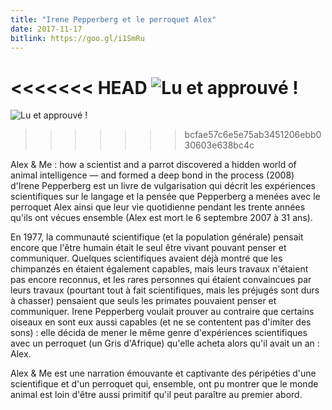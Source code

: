 ```yaml
---
title: "Irene Pepperberg et le perroquet Alex"
date: 2017-11-17
bitlink: https://goo.gl/i1SmRu
---
```


<<<<<<< HEAD
![Lu et approuvé !](/images/lu_et_approuve/Lu_et_approuv.png)
=======
![Lu et approuvé !](/images/lu_et_approuve/Lu_et_approuv.jpg)
>>>>>>> bcfae57c6e5e75ab3451206ebb030603e638bc4c

Alex & Me : how a scientist and a parrot discovered a hidden world of animal intelligence — and formed a deep bond in the process (2008) d'Irene Pepperberg est un livre de vulgarisation qui décrit les expériences scientifiques sur le langage et la pensée que Pepperberg a menées avec le perroquet Alex ainsi que leur vie quotidienne pendant les trente années qu'ils ont vécues ensemble (Alex est mort le 6 septembre 2007 à 31 ans).

En 1977, la communauté scientifique (et la population générale) pensait encore que l'être humain était le seul être vivant pouvant penser et communiquer. Quelques scientifiques avaient déjà montré que les chimpanzés en étaient également capables, mais leurs travaux n'étaient pas encore reconnus, et les rares personnes qui étaient convaincues par leurs travaux (pourtant tout à fait scientifiques, mais les préjugés sont durs à chasser) pensaient que seuls les primates pouvaient penser et communiquer. Irene Pepperberg voulait prouver au contraire que certains oiseaux en sont eux aussi capables (et ne se contentent pas d'imiter des sons) : elle décida de mener le même genre d'expériences scientifiques avec un perroquet (un Gris d'Afrique) qu'elle acheta alors qu'il avait un an : Alex. 

Alex & Me est une narration émouvante et captivante des péripéties d'une scientifique et d'un perroquet qui, ensemble, ont pu montrer que le monde animal est loin d'être aussi primitif qu'il peut paraître au premier abord.
